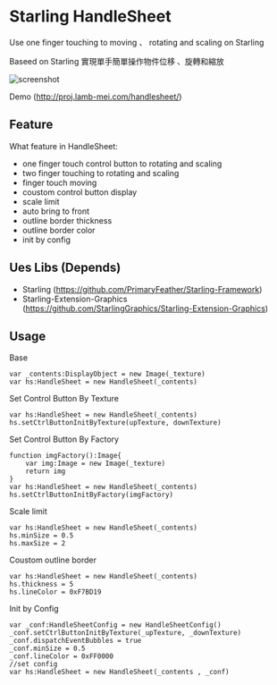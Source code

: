 # Starling HandleSheet

Use one finger touching to moving 、 rotating and scaling on Starling

Baseed on Starling 實現單手簡單操作物件位移 、旋轉和縮放

![screenshot](https://raw.github.com/lamb-mei/HandleSheet/master/docs/images/screenshot.png)


Demo (http://proj.lamb-mei.com/handlesheet/)

## Feature

What feature in HandleSheet:

  - one finger touch control button to rotating and scaling
  - two finger touching to rotating and scaling
  - finger touch moving
  - coustom control button display
  - scale limit
  - auto bring to front
  - outline border thickness
  - outline border color
  - init by config




## Ues Libs (Depends) 

  - Starling (https://github.com/PrimaryFeather/Starling-Framework)
  - Starling-Extension-Graphics (https://github.com/StarlingGraphics/Starling-Extension-Graphics)



## Usage

Base

    var _contents:DisplayObject = new Image(_texture)
    var hs:HandleSheet = new HandleSheet(_contents)


Set Control Button By Texture 

    var hs:HandleSheet = new HandleSheet(_contents)
    hs.setCtrlButtonInitByTexture(upTexture, downTexture)


Set Control Button By Factory 

    function imgFactory():Image{
        var img:Image = new Image(_texture)
        return img
    }
    var hs:HandleSheet = new HandleSheet(_contents)
    hs.setCtrlButtonInitByFactory(imgFactory)
    
    
Scale limit 

    var hs:HandleSheet = new HandleSheet(_contents)
    hs.minSize = 0.5
    hs.maxSize = 2


Coustom outline border

    var hs:HandleSheet = new HandleSheet(_contents)
    hs.thickness = 5
    hs.lineColor = 0xF7BD19
    

Init by Config

    var _conf:HandleSheetConfig = new HandleSheetConfig()
    _conf.setCtrlButtonInitByTexture(_upTexture, _downTexture)
    _conf.dispatchEventBubbles = true
    _conf.minSize = 0.5
    _conf.lineColor = 0xFF0000
    //set config
    var hs:HandleSheet = new HandleSheet(_contents , _conf)


